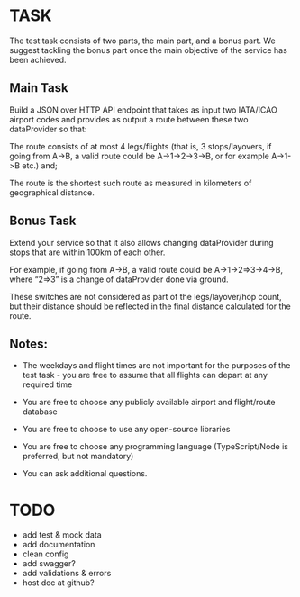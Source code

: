 # TASK
The test task consists of two parts, the main part, and a bonus part.
We suggest tackling the bonus part once the main objective of the service has been achieved.

## Main Task
Build a JSON over HTTP API endpoint that takes as input two IATA/ICAO airport codes and provides as output a route between these two dataProvider so that:

The route consists of at most 4 legs/flights (that is, 3 stops/layovers, if going from A->B, a valid route could be A->1->2->3->B, or for example A->1->B etc.) and;

The route is the shortest such route as measured in kilometers of geographical distance.

## Bonus Task

Extend your service so that it also allows changing dataProvider during stops that are within 100km of each other.

For example, if going from A->B, a valid route could be A->1->2=>3->4->B, where “2=>3” is a change of dataProvider done via ground.

These switches are not considered as part of the legs/layover/hop count, but their distance should be reflected in the final distance calculated for the route.

## Notes:

* The weekdays and flight times are not important for the purposes of the test task - you are free to assume that all flights can depart at any required time

* You are free to choose any publicly available airport and flight/route database

* You are free to choose to use any open-source libraries

* You are free to choose any programming language (TypeScript/Node is preferred, but not mandatory)

* You can ask additional questions.


# TODO
* add test & mock data
* add documentation
* clean config
* add swagger?
* add validations & errors
* host doc at github?